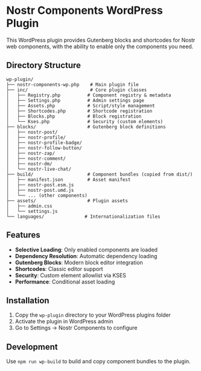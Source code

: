 # Nostr Components WordPress Plugin

This WordPress plugin provides Gutenberg blocks and shortcodes for Nostr web components, with the ability to enable only the components you need.

## Directory Structure

```
wp-plugin/
├── nostr-components-wp.php    # Main plugin file
├── inc/                       # Core plugin classes
│   ├── Registry.php          # Component registry & metadata
│   ├── Settings.php          # Admin settings page
│   ├── Assets.php            # Script/style management
│   ├── Shortcodes.php        # Shortcode registration
│   ├── Blocks.php            # Block registration
│   └── Kses.php              # Security (custom elements)
├── blocks/                   # Gutenberg block definitions
│   ├── nostr-post/
│   ├── nostr-profile/
│   ├── nostr-profile-badge/
│   ├── nostr-follow-button/
│   ├── nostr-zap/
│   ├── nostr-comment/
│   ├── nostr-dm/
│   └── nostr-live-chat/
├── build/                    # Component bundles (copied from dist/)
│   ├── manifest.json         # Asset manifest
│   ├── nostr-post.esm.js
│   ├── nostr-post.umd.js
│   └── ... (other components)
├── assets/                   # Plugin assets
│   ├── admin.css
│   └── settings.js
└── languages/               # Internationalization files
```

## Features

- **Selective Loading**: Only enabled components are loaded
- **Dependency Resolution**: Automatic dependency loading
- **Gutenberg Blocks**: Modern block editor integration
- **Shortcodes**: Classic editor support
- **Security**: Custom element allowlist via KSES
- **Performance**: Conditional asset loading

## Installation

1. Copy the `wp-plugin` directory to your WordPress plugins folder
2. Activate the plugin in WordPress admin
3. Go to Settings → Nostr Components to configure

## Development

Use `npm run wp-build` to build and copy component bundles to the plugin.

